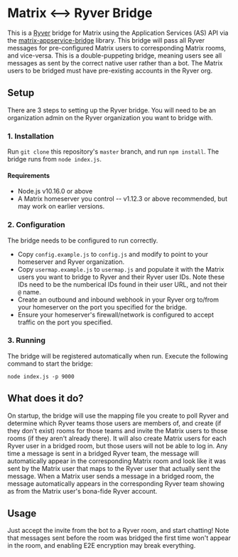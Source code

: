 # Matrix <--> Ryver Bridge

This is a [Ryver](https://ryver.com/) bridge for Matrix using the Application Services (AS) API via the [matrix-appservice-bridge](https://github.com/matrix-org/matrix-appservice-bridge) library.
This bridge will pass all Ryver messages for pre-configured Matrix users to corresponding Matrix rooms, and vice-versa. This is a double-puppeting bridge, meaning users see all messages as sent by the correct native user rather than a bot. The Matrix users to be bridged must have pre-existing accounts in the Ryver org.

## Setup
There are 3 steps to setting up the Ryver bridge. You will need to be an organization admin on the Ryver organization you want to bridge with.

### 1. Installation
Run `git clone` this repository's `master` branch, and run `npm install`. The bridge runs from `node index.js`.
#### Requirements
* Node.js v10.16.0 or above
* A Matrix homeserver you control -- v1.12.3 or above recommended, but may work on earlier versions.

### 2. Configuration
The bridge needs to be configured to run correctly. 
* Copy `config.example.js` to `config.js` and modify to point to your homeserver and Ryver organization.
* Copy `usermap.example.js` to `usermap.js` and populate it with the Matrix users you want to bridge to Ryver and their Ryver user IDs. Note these IDs need to be the numberical IDs found in their user URL, and not their `@` name.
* Create an outbound and inbound webhook in your Ryver org to/from your homeserver on the port you specified for the bridge.
* Ensure your homeserver's firewall/network is configured to accept traffic on the port you specified.

### 3. Running
The bridge will be registered automatically when run. Execute the following command to start the bridge:
```
node index.js -p 9000
```

## What does it do?
On startup, the bridge will use the mapping file you create to poll Ryver and determine which Ryver teams those users are members of, and create (if they don't exist) rooms for those teams and invite the Matrix users to those rooms (if they aren't already there). It will also create Matrix users for each Ryver user in a bridged room, but those users will not be able to log in.
Any time a message is sent in a bridged Ryver team, the message will automatically appear in the corresponding Matrix room and look like it was sent by the Matrix user that maps to the Ryver user that actually sent the message. When a Matrix user sends a message in a bridged room, the message automatically appears in the corresponding Ryver team showing as from the Matrix user's bona-fide Ryver account.

## Usage
Just accept the invite from the bot to a Ryver room, and start chatting! Note that messages sent before the room was bridged the first time won't appear in the room, and enabling E2E encryption may break everything.
